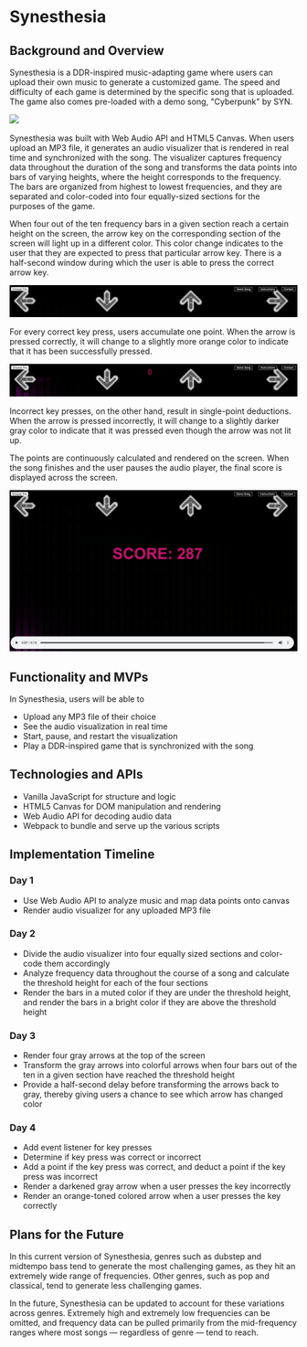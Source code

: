 # Synesthesia

## Background and Overview

Synesthesia is a DDR-inspired music-adapting game where users can upload their own music to generate a customized game. The speed and difficulty of each game is determined by the specific song that is uploaded. The game also comes pre-loaded with a demo song, "Cyberpunk" by SYN.

![](src/assets/synesthesia-gif.gif)

Synesthesia was built with Web Audio API and HTML5 Canvas. When users upload an MP3 file, it generates an audio visualizer that is rendered in real time and synchronized with the song. The visualizer captures frequency data throughout the duration of the song and transforms the data points into bars of varying heights, where the height corresponds to the frequency. The bars are organized from highest to lowest frequencies, and they are separated and color-coded into four equally-sized sections for the purposes of the game.

When four out of the ten frequency bars in a given section reach a certain height on the screen, the arrow key on the corresponding section of the screen will light up in a different color. This color change indicates to the user that they are expected to press that particular arrow key. There is a half-second window during which the user is able to press the correct arrow key. 

![](src/assets/correct-key-press.gif)

For every correct key press, users accumulate one point. When the arrow is pressed correctly, it will change to a slightly more orange color to indicate that it has been successfully pressed.

![](src/assets/incorrect-key-press.gif)

Incorrect key presses, on the other hand, result in single-point deductions. When the arrow is pressed incorrectly, it will change to a slightly darker gray color to indicate that it was pressed even though the arrow was not lit up.

The points are continuously calculated and rendered on the screen. When the song finishes and the user pauses the audio player, the final score is displayed across the screen.

![](src/assets/final-score.png)

## Functionality and MVPs

In Synesthesia, users will be able to
* Upload any MP3 file of their choice
* See the audio visualization in real time
* Start, pause, and restart the visualization
* Play a DDR-inspired game that is synchronized with the song

## Technologies and APIs

* Vanilla JavaScript for structure and logic
* HTML5 Canvas for DOM manipulation and rendering
* Web Audio API for decoding audio data
* Webpack to bundle and serve up the various scripts

## Implementation Timeline

### Day 1
* Use Web Audio API to analyze music and map data points onto canvas
* Render audio visualizer for any uploaded MP3 file

### Day 2
* Divide the audio visualizer into four equally sized sections and color-code them accordingly
* Analyze frequency data throughout the course of a song and calculate the threshold height for each of the four sections
* Render the bars in a muted color if they are under the threshold height, and render the bars in a bright color if they are above the threshold height

### Day 3
* Render four gray arrows at the top of the screen
* Transform the gray arrows into colorful arrows when four bars out of the ten in a given section have reached the threshold height
* Provide a half-second delay before transforming the arrows back to gray, thereby giving users a chance to see which arrow has changed color

### Day 4
* Add event listener for key presses
* Determine if key press was correct or incorrect 
* Add a point if the key press was correct, and deduct a point if the key press was incorrect
* Render a darkened gray arrow when a user presses the key incorrectly
* Render an orange-toned colored arrow when a user presses the key correctly

## Plans for the Future

In this current version of Synesthesia, genres such as dubstep and midtempo bass tend to generate the most challenging games, as they hit an extremely wide range of frequencies. Other genres, such as pop and classical, tend to generate less challenging games. 

In the future, Synesthesia can be updated to account for these variations across genres. Extremely high and extremely low frequencies can be omitted, and frequency data can be pulled primarily from the mid-frequency ranges where most songs — regardless of genre — tend to reach. 